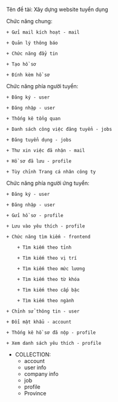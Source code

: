 Tên đề tài: Xây dựng website tuyển dụng

Chức năng chung:

    + Gửi mail kích hoạt - mail

    + Quản lý thông báo

    + Chức năng đẩy tin

    + Tạo hồ sơ

    + Đính kèm hồ sơ

Chức năng phía người tuyển:

    + Đăng ký - user

    + Đăng nhập - user

    + Thống kê tổng quan

    + Danh sách công việc đăng tuyển - jobs

    + Đăng tuyển dụng - jobs

    + Thư xin việc đã nhận - mail

    + Hồ sơ đã lưu - profile

    + Tùy chỉnh Trang cá nhân công ty

Chức năng phía người ứng tuyển:

    + Đăng ký - user

    + Đăng nhập - user

    + Gửi hồ sơ - profile

    + Lưu vào yêu thích - profile

    + Chức năng tìm kiếm - frontend

    	+ Tìm kiếm theo tỉnh

    	+ Tìm kiếm theo vị trí

    	+ Tìm kiếm theo mức lương

    	+ Tìm kiếm theo từ khóa

    	+ Tìm kiếm theo cấp bậc

    	+ Tìm kiếm theo ngành

    + Chỉnh sử thông tin - user

    + Đổi mật khẩu - account

    + Thống kê hồ sơ đã nộp - profile

    + Xem danh sách yêu thích - profile

- COLLECTION:
  - account
  - user info
  - company info
  - job
  - profile
  - Province
